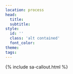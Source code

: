 ```yaml
---
location: process
head:
  title:
  subtitle:
style:
  id: ''
  class: 'alt contained'
  font_color:
theme:
tags:
---
```

{% include sa-callout.html %}
